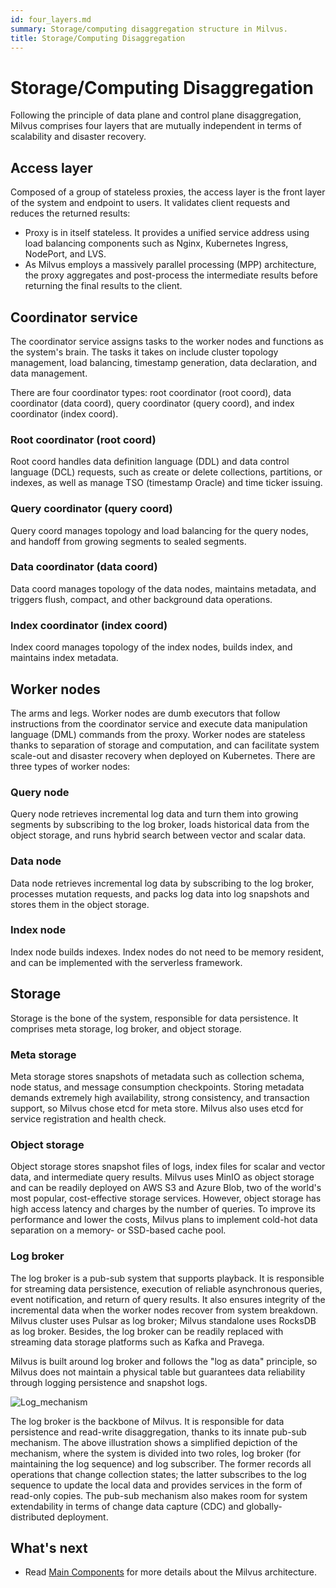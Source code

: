 ```yaml
---
id: four_layers.md
summary: Storage/computing disaggregation structure in Milvus.
title: Storage/Computing Disaggregation
---
```


# Storage/Computing Disaggregation



Following the principle of data plane and control plane disaggregation, Milvus comprises four layers that are mutually independent in terms of scalability and disaster recovery.

## Access layer

Composed of a group of stateless proxies, the access layer is the front layer of the system and endpoint to users. It validates client requests and reduces the returned results: 

- Proxy is in itself stateless. It provides a unified service address using load balancing components such as Nginx, Kubernetes Ingress, NodePort, and LVS. 
- As Milvus employs a massively parallel processing (MPP) architecture, the proxy aggregates and post-process the intermediate results before returning the final results to the client.  

## Coordinator service

The coordinator service assigns tasks to the worker nodes and functions as the system's brain. The tasks it takes on include cluster topology management, load balancing, timestamp generation, data declaration, and data management. 

There are four coordinator types: root coordinator (root coord), data coordinator (data coord), query coordinator (query coord), and index coordinator (index coord).

### Root coordinator (root coord)

Root coord handles data definition language (DDL) and data control language (DCL) requests, such as create or delete collections, partitions, or indexes, as well as manage TSO (timestamp Oracle) and time ticker issuing.

### Query coordinator (query coord)

Query coord manages topology and load balancing for the query nodes, and handoff from growing segments to sealed segments.

### Data coordinator (data coord)

Data coord manages topology of the data nodes, maintains metadata, and triggers flush, compact, and other background data operations. 

### Index coordinator (index coord)

Index coord manages topology of the index nodes, builds index, and maintains index metadata.

## Worker nodes

The arms and legs. Worker nodes are dumb executors that follow instructions from the coordinator service and execute data manipulation language (DML) commands from the proxy. Worker nodes are stateless thanks to separation of storage and computation, and can facilitate system scale-out and disaster recovery when deployed on Kubernetes. There are three types of worker nodes: 

### Query node

Query node retrieves incremental log data and turn them into growing segments by subscribing to the log broker, loads historical data from the object storage, and runs hybrid search between vector and scalar data. 

### Data node

Data node retrieves incremental log data by subscribing to the log broker, processes mutation requests, and packs log data into log snapshots and stores them in the object storage. 

### Index node

Index node builds indexes.  Index nodes do not need to be memory resident, and can be implemented with the serverless framework. 

## Storage

Storage is the bone of the system, responsible for data persistence. It comprises meta storage, log broker, and object storage.

### Meta storage

Meta storage stores snapshots of metadata such as collection schema, node status, and message consumption checkpoints. Storing metadata demands extremely high availability, strong consistency, and transaction support, so Milvus chose etcd for meta store. Milvus also uses etcd for service registration and health check. 

### Object storage

Object storage stores snapshot files of logs, index files for scalar and vector data, and intermediate query results. Milvus uses MinIO as object storage and can be readily deployed on AWS S3 and Azure Blob, two of the world's most popular, cost-effective storage services. However, object storage has high access latency and charges by the number of queries. To improve its performance and lower the costs, Milvus plans to implement cold-hot data separation on a memory- or SSD-based cache pool.

### Log broker 

The log broker is a pub-sub system that supports playback. It is responsible for streaming data persistence, execution of reliable asynchronous queries, event notification, and return of query results. It also ensures integrity of the incremental data when the worker nodes recover from system breakdown. Milvus cluster uses Pulsar as log broker; Milvus standalone uses RocksDB as log broker. Besides, the log broker can be readily replaced with streaming data storage platforms such as Kafka and Pravega. 

Milvus is built around log broker and follows the "log as data" principle, so Milvus does not maintain a physical table but guarantees data reliability through logging persistence and snapshot logs. 

![Log_mechanism](../../../../assets/log_mechanism.png "Log mechanism.")

The log broker is the backbone of Milvus. It is responsible for data persistence and read-write disaggregation, thanks to its innate pub-sub mechanism. The above illustration shows a simplified depiction of the mechanism, where the system is divided into two roles, log broker (for maintaining the log sequence) and log subscriber. The former records all operations that change collection states; the latter subscribes to the log sequence to update the local data and provides services in the form of read-only copies. The pub-sub mechanism also makes room for system extendability in terms of change data capture (CDC) and globally-distributed deployment. 


## What's next

- Read [Main Components](main_components.md) for more details about the Milvus architecture.
